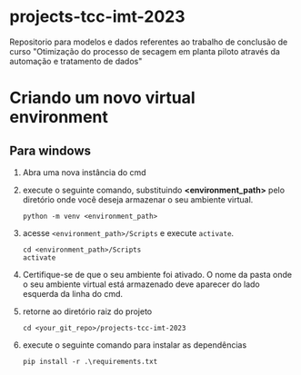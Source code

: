 # projects-tcc-imt-2023
Repositorio para modelos e dados referentes ao trabalho de conclusão de curso "Otimização do processo de secagem em planta piloto através da automação e tratamento de dados"

# Criando um novo virtual environment

## Para windows
1. Abra uma nova instância do cmd
2. execute o seguinte comando, substituindo **<environment_path>** pelo diretório onde você deseja armazenar o seu ambiente virtual.
    ```
    python -m venv <environment_path>
    ```
3. acesse `<environment_path>/Scripts` e execute `activate`. 
    ```
    cd <environment_path>/Scripts
    activate
    ```
4. Certifique-se de que o seu ambiente foi ativado. O nome da pasta onde o seu ambiente virtual está armazenado deve aparecer do lado esquerda da linha do cmd.

5. retorne ao diretório raiz do projeto
    ```
    cd <your_git_repo>/projects-tcc-imt-2023
    ```
5. execute o seguinte comando para instalar as dependências 
    ```
    pip install -r .\requirements.txt
    ```
